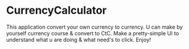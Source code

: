 # CurrencyCalculator
This application convert your own currency to currency. U can make by yourself currency course & convert to CtC.
Make a pretty-simple UI to understand what u are doing & what need's to click.
Enjoy!
